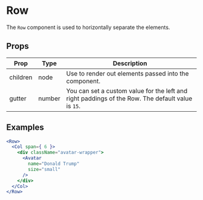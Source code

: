 # Row

The `Row` component is used to horizontally separate the elements.

## Props

| Prop | Type | Description |
| ---- | ---- | ----------- |
| children | node | Use to render out elements passed into the component. |
| gutter | number | You can set a custom value for the left and right paddings of the Row. The default value is `15`. |

## Examples

```jsx
<Row>
  <Col span={ 6 }>
    <div className="avatar-wrapper">
      <Avatar
        name="Donald Trump"
        size="small"
      />
    </div>
  </Col>
</Row>
```
